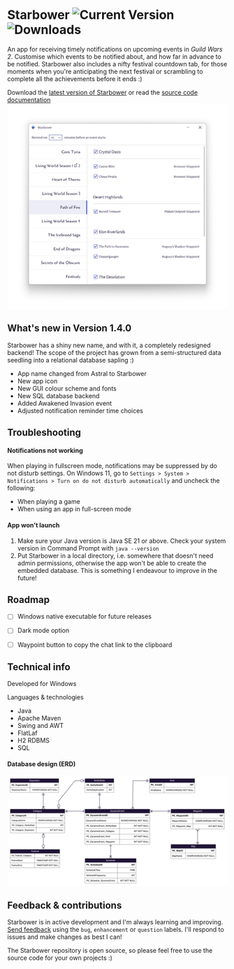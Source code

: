 # Starbower ![Current Version](https://img.shields.io/github/v/release/paigegoldhagen/starbower?color=%233F4FAE) ![Downloads](https://img.shields.io/github/downloads/paigegoldhagen/starbower/total?color=%236BC3FF)


An app for receiving timely notifications on upcoming events in *Guild Wars 2*. Customise which events to be notified about, and how far in advance to be notified. Starbower also includes a nifty festival countdown tab, for those moments when you're anticipating the next festival or scrambling to complete all the achievements before it ends :)

Download the [latest version of Starbower](https://github.com/paigegoldhagen/starbower/releases/latest) or read the [source code documentation](https://paigegoldhagen.github.io/starbower-docs/com/paigegoldhagen/starbower/package-summary.html)
![GUI](/assets/GUI.png)
## What's new in Version 1.4.0
Starbower has a shiny new name, and with it, a completely redesigned backend! The scope of the project has grown from a semi-structured data seedling into a relational database sapling :)
+ App name changed from Astral to Starbower
+ New app icon
+ New GUI colour scheme and fonts
+ New SQL database backend
+ Added Awakened Invasion event
+ Adjusted notification reminder time choices


## Troubleshooting
#### Notifications not working
When playing in fullscreen mode, notifications may be suppressed by do not disturb settings. On Windows 11, go to `Settings > System > Notifications > Turn on do not disturb automatically` and uncheck the following:
+ When playing a game
+ When using an app in full-screen mode

#### App won't launch
1. Make sure your Java version is Java SE 21 or above. Check your system version in Command Prompt with `java --version`
2. Put Starbower in a local directory, i.e. somewhere that doesn't need admin permissions, otherwise the app won't be able to create the embedded database. This is something I endeavour to improve in the future!


## Roadmap
- [ ] Windows native executable for future releases
- [ ] Dark mode option
- [ ] Waypoint button to copy the chat link to the clipboard


## Technical info
Developed for Windows

Languages & technologies
+ Java
+ Apache Maven
+ Swing and AWT
+ FlatLaf
+ H2 RDBMS
+ SQL

#### Database design (ERD)

![ERD](/assets/ERD.png)


## Feedback & contributions
Starbower is in active development and I'm always learning and improving. [Send feedback](https://github.com/paigegoldhagen/starbower/issues) using the `bug`, `enhancement` or `question` labels. I'll respond to issues and make changes as best I can!

The Starbower repository is open source, so please feel free to use the source code for your own projects :)